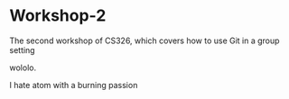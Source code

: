 # Workshop-2

The second workshop of CS326, which covers how to use Git in a group setting

wololo.

I hate atom with a burning passion
